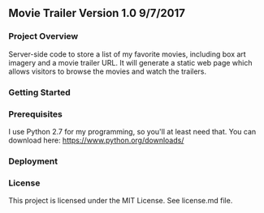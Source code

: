 ## Movie Trailer Version 1.0 9/7/2017

### Project Overview

Server-side code to store a list of my favorite movies, including box art imagery and a movie trailer URL. It will generate a static web page which allows visitors to browse the movies and watch the trailers.

### Getting Started

### Prerequisites

I use Python 2.7 for my programming, so you'll at least need that. You can download here:  https://www.python.org/downloads/

### Deployment

### License

This project is licensed under the MIT License. See license.md file.